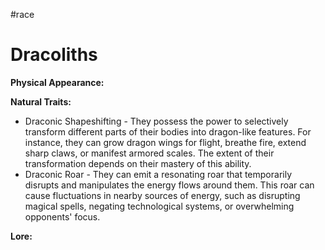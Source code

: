 #race

# Dracoliths

**Physical Appearance:**

**Natural Traits:**
- Draconic Shapeshifting - They possess the power to selectively transform different parts of their bodies into dragon-like features. For instance, they can grow dragon wings for flight, breathe fire, extend sharp claws, or manifest armored scales. The extent of their transformation depends on their mastery of this ability.
- Draconic Roar - They can emit a resonating roar that temporarily disrupts and manipulates the energy flows around them. This roar can cause fluctuations in nearby sources of energy, such as disrupting magical spells, negating technological systems, or overwhelming opponents' focus.

**Lore:**
